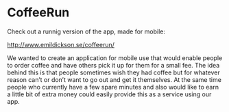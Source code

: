 # CoffeeRun

Check out a runnig version of the app, made for mobile:

http://www.emildickson.se/coffeerun/

We wanted to create an application for mobile use that would enable people to order coffee and have others pick it up for them for a small fee. The idea behind this is that people sometimes wish they had coffee but for whatever reason can’t or don’t want to go out and get it themselves. At the same time people who currently have a few spare minutes and also would like to earn a little bit of extra money could easily provide this as a service using our app.

